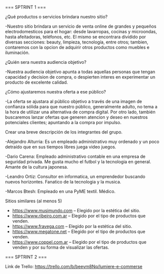 === SPTRINT 1 ===

¿Qué productos o servicios brindara nuestro sitio?

-Nuestro sitio brindara un servicio de venta online de grandes y pequeños electrodomesticos para el hogar: desde lavarropas, cocinas y microondas, hasta afeitadoras, teléfonos, etc. El mismo se encontrara dividido por diversas secciones: beauty, limpieza, tecnología, entre otros; tambien, contaremos con la opcion de adquirir otros
productos como muebles e iluminación. 

¿Quién sera nuestra audiencia objetivo?

-Nuestra audiencia objetivo apunta a todas aquellas personas que tengan capacidad y decision de compra, o despierten interes en experimentar un producto de excelente calidad. 

¿Cómo ajustaremos nuestra oferta a ese público?

-La oferta se ajustara al público objetivo a través de una imagen de confianza sólida para que nuestro público, generalmente adulto, no tema a la hora de utilizar una alternativa de compra digital. Por otro lado, también buscaremos lanzar ofertas que generen atencion y deseo en nuestros potenciales clientes; apuntando a la compra por impulso.

Crear una breve descripción de los integrantes del grupo.

-Alejandro Alturria: Es un empleado administrativo muy ordenado y un poco detraído que en sus tiempos libres juega video juegos.

-Dario Carena: Empleado administrativo contable en una empresa de seguridad privada. Me gusta mucho el futbol y la tecnologia en general. Amante de la cultura japonesa.

-Leandro Ortiz: Consultor en informatica, un emprendedor buscando nuevos horizontes. Fanatico de la tecnologia y la musica.

-Marcos Btesh: Empleado en una PyME textil. Médico.

Sitios similares (al menos 5)

- https://www.musimundo.com – Elegido por la estética del sitio.
- https://www.ribeiro.com.ar – Elegido por el tipo de productos que venden.
- https://www.fravega.com – Elegido por la estética del sitio.
- https://www.megatone.net – Elegido por el tipo de productos que venden.
- https://www.coppel.com.ar – Elegido por el tipo de productos que venden y  por su forma de visualizar las ofertas.


=== SPTRINT 2 ===

Link de Trello: https://trello.com/b/beeym8Nq/lumiere-e-commerse

